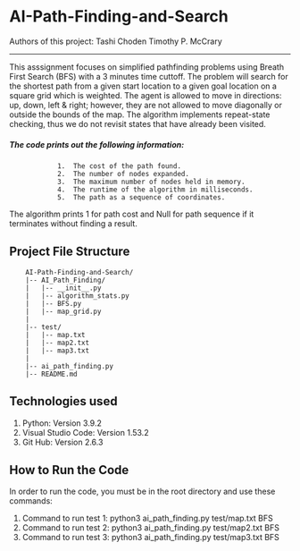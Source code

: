 # AI-Path-Finding-and-Search

Authors of this project: 
        Tashi Choden
        Timothy P. McCrary
***

This asssignment focuses on simplified pathfinding problems using Breath First Search (BFS) with a 3 minutes time cuttoff. The problem will search for the shortest path from a given start location to a given goal location on a square grid which is weighted. The agent is allowed to move in directions: up, down, left & right; however, they are not allowed to move diagonally or outside the bounds of the map. The algorithm implements repeat-state checking, thus we do not revisit states that have already been visited.  
##### The code prints out the following information:

                1.	The cost of the path found.
                2.	The number of nodes expanded. 
                3.	The maximum number of nodes held in memory.
                4.	The runtime of the algorithm in milliseconds.
                5.	The path as a sequence of coordinates. 

The algorithm prints 1 for path cost and Null for path sequence if it terminates without finding a result.

## Project File Structure
        AI-Path-Finding-and-Search/
        |-- AI_Path_Finding/
        |   |-- __init__.py
        |   |-- algorithm_stats.py
        |   |-- BFS.py
        |   |-- map_grid.py
        |
        |-- test/
        |   |-- map.txt
        |   |-- map2.txt
        |   |-- map3.txt
        |    
        |-- ai_path_finding.py
        |-- README.md

## Technologies used 

1. Python: Version 3.9.2
2. Visual Studio Code: Version 1.53.2
3. Git Hub: Version 2.6.3


## How to Run the Code
In order to run the code, you must be in the root directory and use these commands:

1. Command to run test 1: python3 ai_path_finding.py test/map.txt BFS
2. Command to run test 2: python3 ai_path_finding.py test/map2.txt BFS
3. Command to run test 3: python3 ai_path_finding.py test/map3.txt BFS